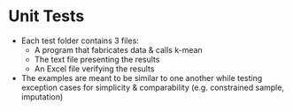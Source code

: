 # Unit Tests

- Each test folder contains 3 files:
    * A program that fabricates data & calls k-mean
    * The text file presenting the results
    * An Excel file verifying the results
- The examples are meant to be similar to one another while testing exception cases for simplicity & comparability (e.g. constrained sample, imputation)